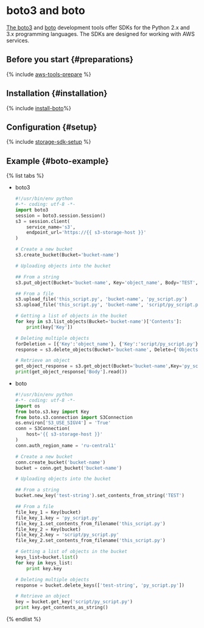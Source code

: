# boto3 and boto

[The boto3](https://github.com/boto/boto3) and [boto](https://github.com/boto/boto) development tools offer SDKs for the Python 2.x and 3.x programming languages. The SDKs are designed for working with AWS services.

## Before you start {#preparations}

{% include [aws-tools-prepare](../../_includes/aws-tools/aws-tools-prepare.md) %}

## Installation {#installation}

{% include [install-boto](../../_includes/aws-tools/install-boto.md)%}

## Configuration {#setup}

{% include [storage-sdk-setup](../_includes_service/storage-sdk-setup.md) %}

## Example {#boto-example}

{% list tabs %}

- boto3

  ```python
  #!/usr/bin/env python
  #-*- coding: utf-8 -*-
  import boto3
  session = boto3.session.Session()
  s3 = session.client(
      service_name='s3',
      endpoint_url='https://{{ s3-storage-host }}'
  )
  
  # Create a new bucket
  s3.create_bucket(Bucket='bucket-name')
  
  # Uploading objects into the bucket
  
  ## From a string
  s3.put_object(Bucket='bucket-name', Key='object_name', Body='TEST', StorageClass='COLD')
  
  ## From a file
  s3.upload_file('this_script.py', 'bucket-name', 'py_script.py')
  s3.upload_file('this_script.py', 'bucket-name', 'script/py_script.py')
  
  # Getting a list of objects in the bucket
  for key in s3.list_objects(Bucket='bucket-name')['Contents']:
      print(key['Key'])
  
  # Deleting multiple objects
  forDeletion = [{'Key':'object_name'}, {'Key':'script/py_script.py'}]
  response = s3.delete_objects(Bucket='bucket-name', Delete={'Objects': forDeletion})
  
  # Retrieve an object
  get_object_response = s3.get_object(Bucket='bucket-name',Key='py_script.py')
  print(get_object_response['Body'].read())
  ```

- boto

  ```python
  #!/usr/bin/env python
  #-*- coding: utf-8 -*-
  import os
  from boto.s3.key import Key
  from boto.s3.connection import S3Connection
  os.environ['S3_USE_SIGV4'] = 'True'
  conn = S3Connection(
      host='{{ s3-storage-host }}'
  )
  conn.auth_region_name = 'ru-central1'
  
  # Create a new bucket
  conn.create_bucket('bucket-name')
  bucket = conn.get_bucket('bucket-name')
  
  # Uploading objects into the bucket
  
  ## From a string
  bucket.new_key('test-string').set_contents_from_string('TEST')
  
  ## From a file
  file_key_1 = Key(bucket)
  file_key_1.key = 'py_script.py'
  file_key_1.set_contents_from_filename('this_script.py')
  file_key_2 = Key(bucket)
  file_key_2.key = 'script/py_script.py'
  file_key_2.set_contents_from_filename('this_script.py')
  
  # Getting a list of objects in the bucket
  keys_list=bucket.list()
  for key in keys_list:
      print key.key
  
  # Deleting multiple objects
  response = bucket.delete_keys(['test-string', 'py_script.py'])
  
  # Retrieve an object
  key = bucket.get_key('script/py_script.py')
  print key.get_contents_as_string()
  ```

{% endlist %}

